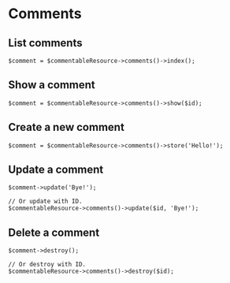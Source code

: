 # Comments

## List comments

```
$comment = $commentableResource->comments()->index();
```

## Show a comment

```
$comment = $commentableResource->comments()->show($id);
```

## Create a new comment

```
$comment = $commentableResource->comments()->store('Hello!');
```

## Update a comment

```
$comment->update('Bye!');

// Or update with ID.
$commentableResource->comments()->update($id, 'Bye!');
```

## Delete a comment

```
$comment->destroy();

// Or destroy with ID.
$commentableResource->comments()->destroy($id);
```
